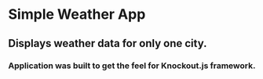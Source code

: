 # Simple Weather App

## Displays weather data for only one city.
### Application was built to get the feel for Knockout.js framework.
